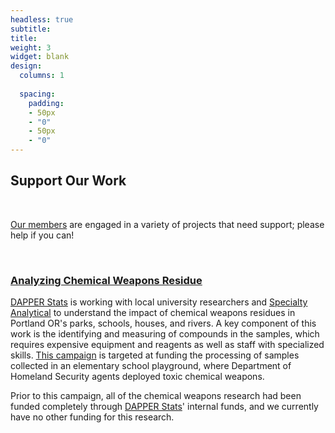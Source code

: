```yaml
---
headless: true
subtitle: 
title: 
weight: 3
widget: blank
design:
  columns: 1
 
  spacing:
    padding:
    - 50px
    - "0"
    - 50px
    - "0"
---
```


## Support Our Work

<br>

[Our members](about.html) are engaged in a variety of projects that need support; please help if you can!

<br>

### [Analyzing Chemical Weapons Residue](https://www.gofundme.com/f/help-us-study-chemical-weapon-impact-in-portland)

[DAPPER Stats](https://www.dapperstats.com) is working with local university researchers and [Specialty Analytical](https://www.specialtyanalytical.com/) to understand the impact of chemical weapons residues in Portland OR's parks, schools, houses, and rivers. 
A key component of this work is the identifying and measuring of compounds in the samples, which requires expensive equipment and reagents as well as staff with specialized skills. 
[This campaign](https://www.gofundme.com/f/help-us-study-chemical-weapon-impact-in-portland) is targeted at funding the processing of samples collected in an elementary school playground, where Department of Homeland Security agents deployed toxic chemical weapons.

Prior to this campaign, all of the chemical weapons research had been funded completely through [DAPPER Stats](https://www.dapperstats.com)' internal funds, and we currently have no other funding for this research. 
